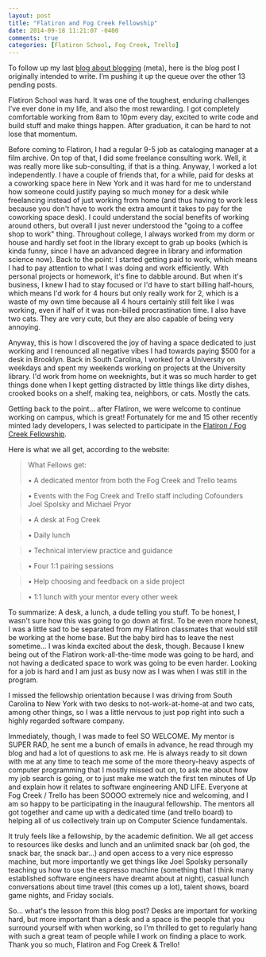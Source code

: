 ```yaml
---
layout: post
title: "Flatiron and Fog Creek Fellowship"
date: 2014-09-18 11:21:07 -0400
comments: true
categories: [Flatiron School, Fog Creek, Trello]
---
```


To follow up my last [blog about blogging](http://ablwr.github.io/blog/2014/09/18/breaking-it-down/) (meta), here is the blog post I originally intended to write. I’m pushing it up the queue over the other 13 pending posts.

Flatiron School was hard. It was one of the toughest, enduring challenges I’ve ever done in my life, and also the most rewarding. I got completely comfortable working from 8am to 10pm every day, excited to write code and build stuff and make things happen. After graduation, it can be hard to not lose that momentum.

Before coming to Flatiron, I had a regular 9-5 job as cataloging manager at a film archive. On top of that, I did some freelance consulting work. Well, it was really more like sub-consulting, if that is a thing. Anyway, I worked a lot independently. I have a couple of friends that, for a while, paid for desks at a coworking space here in New York and it was hard for me to understand how someone could justify paying so much money for a desk while freelancing instead of just working from home (and thus having to work less because you don't have to work the extra amount it takes to pay for the coworking space desk). I could understand the social benefits of working around others, but overall I just never understood the "going to a coffee shop to work" thing. Throughout college, I always worked from my dorm or house and hardly set foot in the library except to grab up books (which is kinda funny, since I have an advanced degree in library and information science now). Back to the point: I started getting paid to work, which means I had to pay attention to what I was doing and work efficiently. With personal projects or homework, it's fine to dabble around. But when it's business, I knew I had to stay focused or I'd have to start billing half-hours, which means I'd work for 4 hours but only really work for 2, which is a waste of my own time because all 4 hours certainly still felt like I was working, even if half of it was non-billed procrastination time. I also have two cats. They are very cute, but they are also capable of being very annoying.

Anyway, this is how I discovered the joy of having a space dedicated to just working and I renounced all negative vibes I had towards paying $500 for a desk in Brooklyn. Back in South Carolina, I worked for a University on weekdays and spent my weekends working on projects at the University library. I'd work from home on weeknights, but it was so much harder to get things done when I kept getting distracted by little things like dirty dishes, crooked books on a shelf, making tea, neighbors, or cats. Mostly the cats.

Getting back to the point... after Flatiron, we were welcome to continue working on campus, which is great! Fortunately for me and 15 other recently minted lady developers, I was selected to participate in the [Flatiron / Fog Creek Fellowship](http://flatironschool.com/fogcreek). 

Here is what we all get, according to the website:

> What Fellows get:
> 
> • A dedicated mentor from both the Fog Creek and Trello teams

> • Events with the Fog Creek and Trello staff including Cofounders Joel Spolsky and Michael Pryor

> • A desk at Fog Creek

> • Daily lunch

> • Technical interview practice and guidance

> • Four 1:1 pairing sessions

> • Help choosing and feedback on a side project

> • 1:1 lunch with your mentor every other week

To summarize: A desk, a lunch, a dude telling you stuff. To be honest, I wasn't sure how this was going to go down at first. To be even more honest, I was a little sad to be separated from my Flatiron classmates that would still be working at the home base. But the baby bird has to leave the nest sometime... I was kinda excited about the desk, though. Because I knew being out of the Flatiron work-all-the-time mode was going to be hard, and not having a dedicated space to work was going to be even harder. Looking for a job is hard and I am just as busy now as I was when I was still in the program.

I missed the fellowship orientation because I was driving from South Carolina to New York with two desks to not-work-at-home-at and two cats, among other things, so I was a little nervous to just pop right into such a highly regarded software company. 

Immediately, though, I was made to feel SO WELCOME. My mentor is SUPER RAD, he sent me a bunch of emails in advance, he read through my blog and had a lot of questions to ask me. He is always ready to sit down with me at any time to teach me some of the more theory-heavy aspects of computer programming that I mostly missed out on, to ask me about how my job search is going, or to just make me watch the first ten minutes of Up and explain how it relates to software engineering AND LIFE. Everyone at Fog Creek / Trello has been SOOOO extremely nice and welcoming, and I am so happy to be participating in the inaugural fellowship. The mentors all got together and came up with a dedicated time (and trello board) to helping all of us collectively train up on Computer Science fundamentals.

It truly feels like a fellowship, by the academic definition. We all get access to resources like desks and lunch and an unlimited snack bar (oh god, the snack bar, the snack bar...) and open access to a very nice espresso machine, but more importantly we get things like Joel Spolsky personally teaching us how to use the espresso machine (something that I think many established software engineers have dreamt about at night), casual lunch conversations about time travel (this comes up a lot), talent shows, board game nights, and Friday socials. 

So... what's the lesson from this blog post? Desks are important for working hard, but more important than a desk and a space is the people that you surround yourself with when working, so I'm thrilled to get to regularly hang with such a great team of people while I work on finding a place to work. Thank you so much, Flatiron and Fog Creek & Trello! 